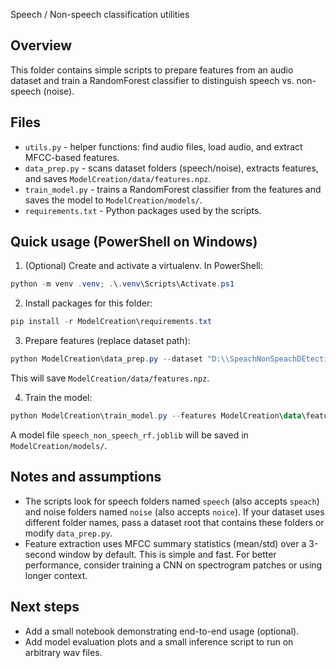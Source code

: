 Speech / Non-speech classification utilities

Overview
--------
This folder contains simple scripts to prepare features from an audio dataset and train a RandomForest classifier to distinguish speech vs. non-speech (noise).

Files
-----
- `utils.py` - helper functions: find audio files, load audio, and extract MFCC-based features.
- `data_prep.py` - scans dataset folders (speech/noise), extracts features, and saves `ModelCreation/data/features.npz`.
- `train_model.py` - trains a RandomForest classifier from the features and saves the model to `ModelCreation/models/`.
- `requirements.txt` - Python packages used by the scripts.

Quick usage (PowerShell on Windows)
----------------------------------
1. (Optional) Create and activate a virtualenv. In PowerShell:

```powershell
python -m venv .venv; .\.venv\Scripts\Activate.ps1
```

2. Install packages for this folder:

```powershell
pip install -r ModelCreation\requirements.txt
```

3. Prepare features (replace dataset path):

```powershell
python ModelCreation\data_prep.py --dataset "D:\\SpeachNonSpeachDEtection\\dataset\\musan"
```

This will save `ModelCreation/data/features.npz`.

4. Train the model:

```powershell
python ModelCreation\train_model.py --features ModelCreation\data\features.npz
```

A model file `speech_non_speech_rf.joblib` will be saved in `ModelCreation/models/`.

Notes and assumptions
---------------------
- The scripts look for speech folders named `speech` (also accepts `speach`) and noise folders named `noise` (also accepts `noice`). If your dataset uses different folder names, pass a dataset root that contains these folders or modify `data_prep.py`.
- Feature extraction uses MFCC summary statistics (mean/std) over a 3-second window by default. This is simple and fast. For better performance, consider training a CNN on spectrogram patches or using longer context.

Next steps
----------
- Add a small notebook demonstrating end-to-end usage (optional).
- Add model evaluation plots and a small inference script to run on arbitrary wav files.
